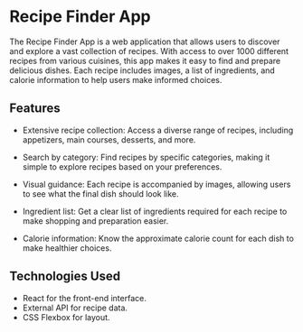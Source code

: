 # Recipe Finder App

The Recipe Finder App is a web application that allows users to discover and explore a vast collection of recipes. With access to over 1000 different recipes from various cuisines, this app makes it easy to find and prepare delicious dishes. Each recipe includes images, a list of ingredients, and calorie information to help users make informed choices.

## Features

- Extensive recipe collection: Access a diverse range of recipes, including appetizers, main courses, desserts, and more.

- Search by category: Find recipes by specific categories, making it simple to explore recipes based on your preferences.

- Visual guidance: Each recipe is accompanied by images, allowing users to see what the final dish should look like.

- Ingredient list: Get a clear list of ingredients required for each recipe to make shopping and preparation easier.

- Calorie information: Know the approximate calorie count for each dish to make healthier choices.


## Technologies Used

- React for the front-end interface.
- External API for recipe data.
- CSS Flexbox for layout.


